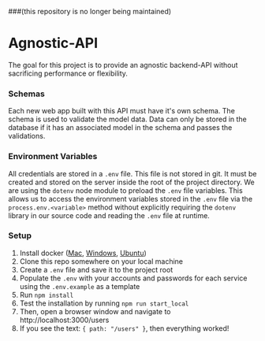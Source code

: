 ###(this repository is no longer being maintained) 

# Agnostic-API

The goal for this project is to provide an agnostic backend-API without sacrificing performance or flexibility.

### Schemas

Each new web app built with this API must have it's own schema. The schema is used to validate the model data. Data can only be stored in the database if it has an associated model in the schema and passes the validations.

### Environment Variables

All credentials are stored in a `.env` file. This file is not stored in git. It must be created and stored on the server inside the root of the project directory. We are using the `dotenv` node module to preload the `.env` file variables. This allows us to access the environment variables stored in the `.env` file via the `process.env.<variable>` method without explicitly requiring the `dotenv` library in our source code and reading the `.env` file at runtime.

### Setup

1. Install docker ([Mac](https://docs.docker.com/docker-for-mac/install/), [Windows](https://docs.docker.com/docker-for-windows/install/), [Ubuntu](https://docs.docker.com/install/linux/docker-ce/ubuntu/))
2. Clone this repo somewhere on your local machine
3. Create a `.env` file and save it to the project root
4. Populate the `.env` with your accounts and passwords for each service using the `.env.example` as a template
5. Run `npm install`
6. Test the installation by running `npm run start_local`
7. Then, open a browser window and navigate to http://localhost:3000/users 
8. If you see the text: `{ path: "/users" }`, then everything worked!
